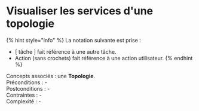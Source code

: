 # Visualiser les services d'une topologie

{% hint style="info" %}
La notation suivante est prise :

* \[ tâche \] fait référence à une autre tâche.
* Action \(sans crochets\) fait référence à une action utilisateur.
{% endhint %}

Concepts associés : une **Topologie**.  
Préconditions : -  
Postconditions : -  
Contraintes : -  
Complexité : -

